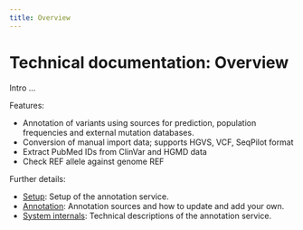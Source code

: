 ```yaml
---
title: Overview
---
```


# Technical documentation: Overview

Intro ...

Features: 
- Annotation of variants using sources for prediction, population frequencies and external mutation databases.
- Conversion of manual import data; supports HGVS, VCF, SeqPilot format
- Extract PubMed IDs from ClinVar and HGMD data
- Check REF allele against genome REF


Further details: 
- [Setup](/technical/setup.md): Setup of the annotation service.
- [Annotation](/technical/annotation.md): Annotation sources and how to update and add your own. 
- [System internals](/technical/sysinternals.md): Technical descriptions of the annotation service.

